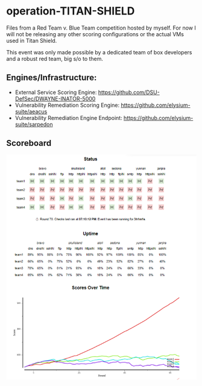 # operation-TITAN-SHIELD
Files from a Red Team v. Blue Team competition hosted by myself. For now I will not be releasing any other scoring configurations or the actual VMs used in Titan Shield. 

This event was only made possible by a dedicated team of box developers and a robust red team, big s/o to them.  

## Engines/Infrastructure:
- External Service Scoring Engine: https://github.com/DSU-DefSec/DWAYNE-INATOR-5000
- Vulnerability Remediation Scoring Engine: https://github.com/elysium-suite/aeacus
- Vulnerability Remediation Engine Endpoint: https://github.com/elysium-suite/sarpedon

## Scoreboard
<p align="center">
  <img src="./pictures/services-final.png" />
</p>
